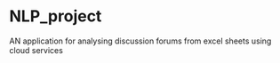 # NLP_project
AN application for analysing discussion forums from excel sheets using cloud services
